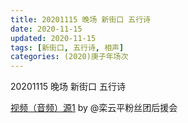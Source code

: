 ```yaml
---
title: 20201115 晚场 新街口 五行诗  
date: 2020-11-15
updated: 2020-11-15
tags: [新街口, 五行诗, 相声] 
categories: (2020)庚子年场次
---
```

20201115 晚场 新街口 五行诗 



[视频（音频）源1](https://m.weibo.cn/6574451359/4571652568122483) by @栾云平粉丝团后援会